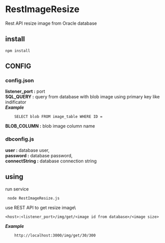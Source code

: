 # RestImageResize
Rest API resize image from Oracle database

## install

```
npm install
```

## CONFIG

### config.json

**listener_port :** port\
**SQL_QUERY :** query from database with blob image using primary key like indificator\
***Example***
```
	SELECT blob FROM image_table WHERE ID = 
```
**BLOB_COLUMN :** blob image column name

### dbconfig.js

**user          :** database user,\
**password      :** database password,\
**connectString :** database connection string

## using

run service
```
 node RestImageResize.js
```
use REST API to get resize image\
```
<host>:<listener_port>/img/get/<image id from database>/<image size>
```
***Example***
```
	http://localhost:3000/img/get/30/300 
```